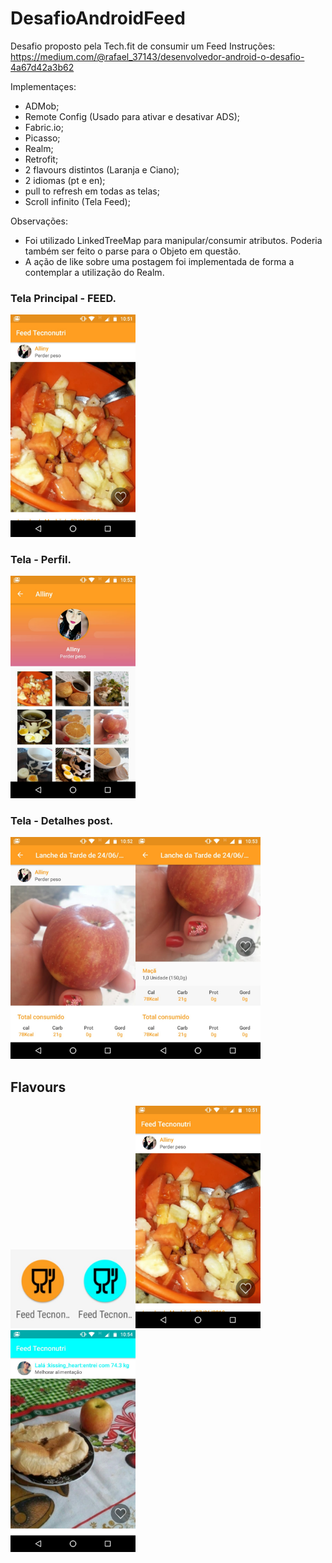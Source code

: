 # DesafioAndroidFeed

Desafio proposto pela Tech.fit de consumir um Feed
Instruções:
https://medium.com/@rafael_37143/desenvolvedor-android-o-desafio-4a67d42a3b62

Implementaçes:
* ADMob;
* Remote Config (Usado para ativar e desativar ADS);
* Fabric.io;
* Picasso;
* Realm;
* Retrofit;
* 2 flavours distintos (Laranja e Ciano);
* 2 idiomas (pt e en);
* pull to refresh em todas as telas;
* Scroll infinito (Tela Feed);

Observações: 
- Foi utilizado LinkedTreeMap para manipular/consumir atributos. Poderia também ser feito o parse para o Objeto em questão.
- A ação de like sobre uma postagem foi implementada de forma a contemplar a utilização do Realm.


### Tela Principal - FEED.
<img src="https://github.com/andreperloti/DesafioAndroidFeed/blob/master/screens/feed.jpeg" width="200"/>

### Tela - Perfil.
<img src="https://github.com/andreperloti/DesafioAndroidFeed/blob/master/screens/Profile_detail.jpeg" width="200"/>

### Tela - Detalhes post.
<img src="https://github.com/andreperloti/DesafioAndroidFeed/blob/master/screens/detail_post_1.jpeg" width="200"/><img src="https://github.com/andreperloti/DesafioAndroidFeed/blob/master/screens/detail_post_2.jpeg" width="200"/>

## Flavours
<img src="https://github.com/andreperloti/DesafioAndroidFeed/blob/master/screens/icons.jpeg" width="200"/><img src="https://github.com/andreperloti/DesafioAndroidFeed/blob/master/screens/feed.jpeg" width="200"/><img src="https://github.com/andreperloti/DesafioAndroidFeed/blob/master/screens/feed_ciano.jpeg" width="200"/>

